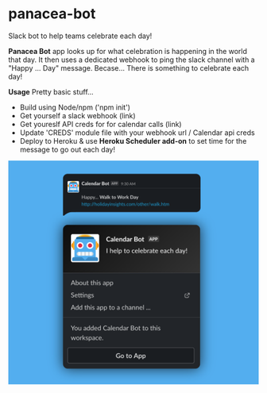 # panacea-bot
Slack bot to help teams celebrate each day!

**Panacea Bot** app looks up for what celebration is happening in the world that day.
It then uses a dedicated webhook to ping the slack channel with a "Happy ... Day" message. Becase... 
There is something to celebrate each day!

**Usage** 
Pretty basic stuff... 
- Build using Node/npm ('npm init') 
- Get yourself a slack webhook (link)
- Get youreslf API creds for for calendar calls (link)
- Update 'CREDS' module file with your webhook url / Calendar api creds
- Deploy to Heroku & use **Heroku Scheduler add-on** to set time for the message to go out each day!

![Image of Panacea-bot](https://github.com/valiauga/panacea-bot/blob/master/images/0-hello.png)
